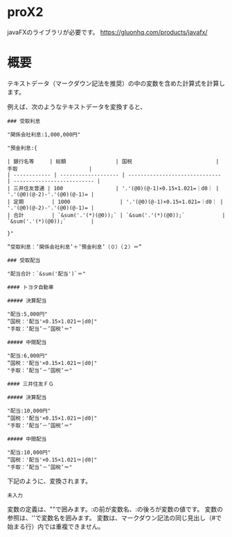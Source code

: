 # proX2
javaFXのライブラリが必要です。
https://gluonhq.com/products/javafx/

# 概要
テキストデータ（マークダウン記法を推奨）の中の変数を含めた計算式を計算します。

例えば、次のようなテキストデータを変換すると、
```
### 受取利息

"関係会社利息:1,000,000円"

"預金利息:{

| 銀行名等     | 総額                | 国税                           | 手取                       |
| ------------ | ------------------- | ------------------------------ | -------------------------- |
| 三井住友普通 | 100                 | '.'(@0)(@-1)×0.15×1.021=｜d0｜ | '.'(@0)(@-2)-'.'(@0)(@-1)= |
| 定期         | 1000                | '.'(@0)(@-1)×0.15×1.021=｜d0｜ | '.'(@0)(@-2)-'.'(@0)(@-1)= |
| 合計         | `&sum('.'(*)(@0));` | `&sum('.'(*)(@0));`            | `&sum('.'(*)(@0));`        |

}"

”受取利息：’関係会社利息’＋’預金利息’（０）（２）＝”

### 受取配当

"配当合計：`&sum('配当')`＝"

#### トヨタ自動車

##### 決算配当

"配当:5,000円"
”国税：'配当'×0.15×1.021＝|d0|"
"手取：’配当’－’国税’＝"

##### 中間配当

"配当:6,000円"
”国税：'配当'×0.15×1.021＝|d0|"
"手取：’配当’－’国税’＝"

#### 三井住友ＦＧ

##### 決算配当

"配当:10,000円"
”国税：'配当'×0.15×1.021＝|d0|"
"手取：’配当’－’国税’＝"

##### 中間配当

"配当:10,000円"
”国税：'配当'×0.15×1.021＝|d0|"
"手取：’配当’－’国税’＝"
```
下記のように、変換されます。
```
未入力

```
変数の定義は、""で囲みます。:の前が変数名、:の後ろが変数の値です。
変数の参照は、''で変数名を囲みます。
変数は、マークダウン記法の同じ見出し（#で始まる行）内では重複できません。
